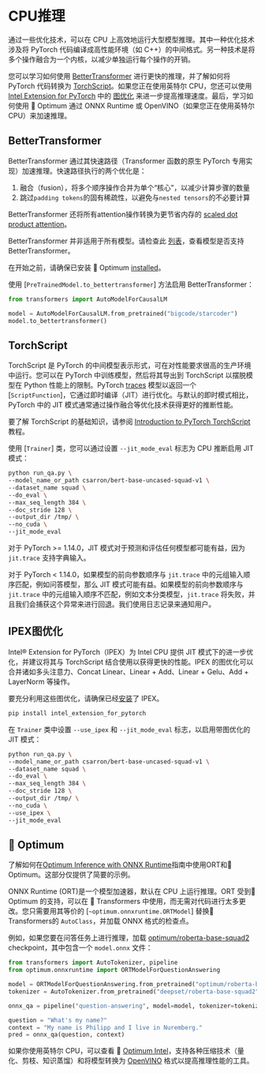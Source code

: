 <!--Copyright 2022 The HuggingFace Team. All rights reserved.

Licensed under the Apache License, Version 2.0 (the "License"); you may not use this file except in compliance with
the License. You may obtain a copy of the License at

http://www.apache.org/licenses/LICENSE-2.0

Unless required by applicable law or agreed to in writing, software distributed under the License is distributed on
an "AS IS" BASIS, WITHOUT WARRANTIES OR CONDITIONS OF ANY KIND, either express or implied. See the License for the

⚠️ Note that this file is in Markdown but contain specific syntax for our doc-builder (similar to MDX) that may not be
rendered properly in your Markdown viewer.

-->

# CPU推理

通过一些优化技术，可以在 CPU 上高效地运行大型模型推理。其中一种优化技术涉及将 PyTorch 代码编译成高性能环境（如 C++）的中间格式。另一种技术是将多个操作融合为一个内核，以减少单独运行每个操作的开销。

您可以学习如何使用 [BetterTransformer](https://pytorch.org/blog/a-better-transformer-for-fast-transformer-encoder-inference/) 进行更快的推理，并了解如何将 PyTorch 代码转换为 [TorchScript](https://pytorch.org/tutorials/beginner/Intro_to_TorchScript_tutorial.html)。如果您正在使用英特尔 CPU，您还可以使用 [Intel Extension for PyTorch](https://intel.github.io/intel-extension-for-pytorch/cpu/latest/index.html) 中的 [图优化](https://intel.github.io/intel-extension-for-pytorch/cpu/latest/tutorials/features.html#graph-optimization) 来进一步提高推理速度。最后，学习如何使用 🤗 Optimum 通过 ONNX Runtime 或 OpenVINO（如果您正在使用英特尔 CPU）来加速推理。

## BetterTransformer

BetterTransformer 通过其快速路径（Transformer 函数的原生 PyTorch 专用实现）加速推理。快速路径执行的两个优化是：

1. 融合（fusion），将多个顺序操作合并为单个“核心”，以减少计算步骤的数量
2. 跳过`padding tokens`的固有稀疏性，以避免与`nested tensors`的不必要计算

BetterTransformer 还将所有attention操作转换为更节省内存的 [scaled dot product attention](https://pytorch.org/docs/master/generated/torch.nn.functional.scaled_dot_product_attention)。

<Tip>

BetterTransformer 并非适用于所有模型。请检查此 [列表](https://huggingface.co/docs/optimum/bettertransformer/overview#supported-models)，查看模型是否支持 BetterTransformer。


</Tip>

在开始之前，请确保已安装 🤗 Optimum [installed](https://huggingface.co/docs/optimum/installation)。

使用 [`PreTrainedModel.to_bettertransformer`] 方法启用 BetterTransformer：

```py
from transformers import AutoModelForCausalLM

model = AutoModelForCausalLM.from_pretrained("bigcode/starcoder")
model.to_bettertransformer()
```

## TorchScript

TorchScript 是 PyTorch 的中间模型表示形式，可在对性能要求很高的生产环境中运行。您可以在 PyTorch 中训练模型，然后将其导出到 TorchScript 以摆脱模型在 Python 性能上的限制。PyTorch [traces](https://pytorch.org/docs/stable/generated/torch.jit.trace.html) 模型以返回一个 [`ScriptFunction`]，它通过即时编译（JIT）进行优化。与默认的即时模式相比，PyTorch 中的 JIT 模式通常通过操作融合等优化技术获得更好的推断性能。

要了解 TorchScript 的基础知识，请参阅 [Introduction to PyTorch TorchScript](https://pytorch.org/tutorials/beginner/Intro_to_TorchScript_tutorial.html) 教程。

使用 [`Trainer`] 类，您可以通过设置 `--jit_mode_eval` 标志为 CPU 推断启用 JIT 模式：

```bash
python run_qa.py \
--model_name_or_path csarron/bert-base-uncased-squad-v1 \
--dataset_name squad \
--do_eval \
--max_seq_length 384 \
--doc_stride 128 \
--output_dir /tmp/ \
--no_cuda \
--jit_mode_eval
```

<Tip warning={true}>

对于 PyTorch >= 1.14.0，JIT 模式对于预测和评估任何模型都可能有益，因为 `jit.trace` 支持字典输入。

对于 PyTorch < 1.14.0，如果模型的前向参数顺序与 `jit.trace` 中的元组输入顺序匹配，例如问答模型，那么 JIT 模式可能有益。如果模型的前向参数顺序与 `jit.trace` 中的元组输入顺序不匹配，例如文本分类模型，`jit.trace` 将失败，并且我们会捕获这个异常来进行回退。我们使用日志记录来通知用户。

</Tip>

## IPEX图优化

Intel® Extension for PyTorch（IPEX）为 Intel CPU 提供 JIT 模式下的进一步优化，并建议将其与 TorchScript 结合使用以获得更快的性能。IPEX 的图优化可以合并诸如多头注意力、Concat Linear、Linear + Add、Linear + Gelu、Add + LayerNorm 等操作。

要充分利用这些图优化，请确保已经[安装](https://intel.github.io/intel-extension-for-pytorch/cpu/latest/tutorials/installation.html)了 IPEX。

```bash
pip install intel_extension_for_pytorch
```

在 `Trainer` 类中设置 `--use_ipex` 和 `--jit_mode_eval` 标志，以启用带图优化的 JIT 模式：

```bash
python run_qa.py \
--model_name_or_path csarron/bert-base-uncased-squad-v1 \
--dataset_name squad \
--do_eval \
--max_seq_length 384 \
--doc_stride 128 \
--output_dir /tmp/ \
--no_cuda \
--use_ipex \
--jit_mode_eval
```

## 🤗 Optimum

<Tip>

了解如何在[Optimum Inference with ONNX Runtime](https://huggingface.co/docs/optimum/onnxruntime/usage_guides/models)指南中使用ORT和🤗 Optimum。这部分仅提供了简要的示例。

</Tip>

ONNX Runtime (ORT)是一个模型加速器，默认在 CPU 上运行推理。ORT 受到🤗 Optimum 的支持，可以在 🤗 Transformers 中使用，而无需对代码进行太多更改。您只需要用其等价的 [`~optimum.onnxruntime.ORTModel`] 替换🤗 Transformers的 `AutoClass`，并加载 ONNX 格式的检查点。

例如，如果您要在问答任务上进行推理，加载 [optimum/roberta-base-squad2](https://huggingface.co/optimum/roberta-base-squad2) checkpoint，其中包含一个 `model.onnx` 文件：

```py
from transformers import AutoTokenizer, pipeline
from optimum.onnxruntime import ORTModelForQuestionAnswering

model = ORTModelForQuestionAnswering.from_pretrained("optimum/roberta-base-squad2")
tokenizer = AutoTokenizer.from_pretrained("deepset/roberta-base-squad2")

onnx_qa = pipeline("question-answering", model=model, tokenizer=tokenizer)

question = "What's my name?"
context = "My name is Philipp and I live in Nuremberg."
pred = onnx_qa(question, context)
```

如果你使用英特尔 CPU，可以查看 🤗 [Optimum Intel](https://huggingface.co/docs/optimum/intel/index)，支持各种压缩技术（量化、剪枝、知识蒸馏）和将模型转换为 [OpenVINO](https://huggingface.co/docs/optimum/intel/inference) 格式以提高推理性能的工具。
